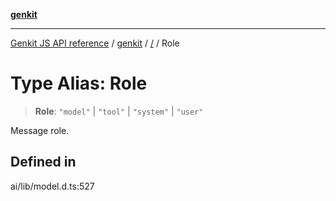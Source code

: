[**genkit**](../README.md)

***

[Genkit JS API reference](../../README.md) / [genkit](../README.md) / [/](../README.md) / Role

# Type Alias: Role

> **Role**: `"model"` \| `"tool"` \| `"system"` \| `"user"`

Message role.

## Defined in

ai/lib/model.d.ts:527
